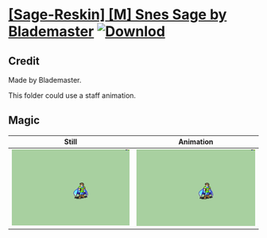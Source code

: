 # [\[Sage-Reskin\] \[M\] Snes Sage by Blademaster](./) [![Downlod](https://img.shields.io/badge/Download--red?style=social&logo=github)](https://minhaskamal.github.io/DownGit/#/home?url=https://github.com/Klokinator/FE-Repo/tree/main/Battle%20Animations%2FMagi%20-%20Nature-Type%2F%5BSage-Reskin%5D%20%5BM%5D%20Snes%20Sage%20by%20Blademaster%2F6.%20Magic)

## Credit

Made by Blademaster.

This folder could use a staff animation.

## Magic

| Still | Animation |
| :---: | :-------: |
| ![Magic still](./Magic_000.png) | ![Magic animation](./Magic.gif) |
